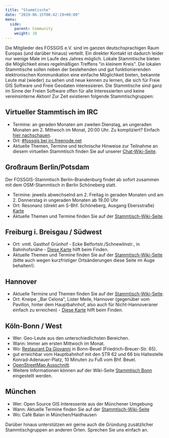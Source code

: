 ```yaml
---
title: "Stammtische"
date: "2019-06-15T08:42:19+00:00"
menu:
  side:
    parent: Community
    weight: 10
---
```


Die Mitglieder des FOSSGIS e.V. sind im ganzen deutschsprachigen Raum Europas (und darüber hinaus) verteilt. Ein direkter Kontakt ist dadurch leider nur wenige Male im Laufe des Jahres möglich. Lokale Stammtische bieten die Möglichkeit eines regelmäßigen Treffens "in kleinem Kreis". Die lokalen Stammtische sollen neben der bestehenden und gut funktionierenden elektronischen Kommunikation eine einfache Möglichkeit bieten, bekannte Leute mal (wieder) zu sehen und neue kennen zu lernen, die sich für Freie GIS Software und Freie Geodaten interessieren. Die Stammtische sind ganz im Sinne der Freien Software offen für alle Interessierten und keine vereinsinterne Aktion! Zur Zeit existieren folgende Stammtischgruppen:

## Virtueller Stammtisch im IRC

* Termine: an geraden Monaten am zweiten Dienstag, an ungeraden Monaten am 2\. Mittwoch im Monat, 20:00 Uhr. Zu kompliziert? Einfach [hier nachschauen](https://www.fossgis.de/wiki/IrcStammtisch).
* Ort: [#fossgis bei irc.freenode.net](irc://irc.freenode.net/#fossgis)
* Aktuelle Themen, Termine und technische Hinweise zur Teilnahme an diesem virtuellen Stammtisch finden Sie auf unserer [Chat-Wiki-Seite](/wiki/FOSSGIS_eV_IRC_Channel).

## Großraum Berlin/Potsdam

Der FOSSGIS-Stammtisch Berlin-Brandenburg findet ab sofort zusammen mit dem OSM-Stammtisch in Berlin Schöneberg statt.

* Termine: jeweils abwechselnd am 2\. Freitag in geraden Monaten und am 2\. Donnerstag in ungeraden Monaten ab 19.00 Uhr
* Ort: Resonanz (direkt am S-Bhf. Schöneberg, Ausgang Ebersstraße)  
    [Karte](http://www.openstreetmap.org/?mlat=52.47923&mlon=13.34968#map=18/52.47923/13.34968)
* Aktuelle Themen und Termine finden Sie auf der [Stammtisch-Wiki-Seite]( http://wiki.openstreetmap.org/wiki/Berlin/Stammtisch).

## Freiburg i. Breisgau / Südwest

* Ort: vmtl. Gasthof Grünhof - Ecke Belfortstr./Schnewlinstr., in Bahnhofsnähe - [Diese Karte](http://gazetteer.openstreetmap.org/namefinder/?find=Gr%C3%BCnhof%2C+Freiburg) hilft beim Finden.
* Aktuelle Themen und Termine finden Sie auf der [Stammtisch-Wiki-Seite](/wiki/Stammtisch_Freiburg) (bitte auch wegen kurzfristiger Ortsänderungen diese Seite im Auge behalten!).

## Hannover

* Aktuelle Termine und Themen finden Sie auf der [Stammtisch-Wiki-Seite](/wiki/Stammtisch_Hannover).
* Ort: Kneipe ,,Bar Celona", Lister Meile, Hannover (gegenüber vom Pavillon, hinter dem Hauptbahnhof, also auch für Nicht-Hannoveraner einfach zu erreichen) - [Diese Karte](http://www.openstreetmap.de/karte.html?zoom=17&lat=52.38095&lon=9.74514&layers=B0) hilft beim Finden.

## Köln-Bonn / West

* Wer: Geo-Leute aus den unterschiedlichsten Bereichen.
* Wann: Immer am ersten Mittwoch im Monat.
* Wo: [Restaurant Da Giovanni](http://www.dagiovanni-bonn.de/) in Bonn-Beuel (Friedrich-Breuer-Str. 65).
* gut erreichbar vom Hauptbahnhof mit den STR 62 und 66 bis Haltestelle Konrad-Adenauer-Platz, 10 Minuten zu Fuß vom Bhf. Beuel.
* [OpenStreetMap Ausschnitt](https://nominatim.openstreetmap.org/details.php?place_id=11659711).
* Weitere Informationen können auf der Wiki-Seite [Stammtisch Bonn](wiki/Stammtisch_Bonn) eingestellt werden.

## München

* Wer: Open Source GIS Interessente aus der Münchener Umgebung
* Wann: Aktuelle Termine finden Sie auf der [Stammtisch-Wiki-Seite](http://www.fossgis.de/wiki/Stammtisch_M%C3%BCnchen)
* Wo: Café Balan in München/Haidhausen

Darüber hinaus unterstützen wir gerne auch die Gründung zusätzlicher Stammtischgruppen an anderen Orten. Sprechen Sie uns einfach an.
